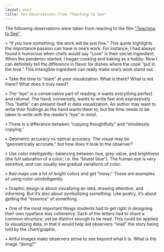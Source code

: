 ```yaml
---
layout: post
title: Ten Observations from "Teaching to See"
---
```


The following observations were taken from reacting to the film ["Teaching to See"](http://teachingtosee.org/film/TeachingToSee.html?gclid=EAIaIQobChMI38GMg8eH2QIVFLbACh0vIwqcEAAYASAAEgKzp_D_BwE)

•	“If you love something, the work will be just fine.” This quote highlights the importance passion can have in one’s work. For instance, I had always found it humorous when chefs would say “Love” is their secret ingredient. When the pandemic started, I began cooking and baking as a hobby. Now I can definitely tell the difference in flavor for dishes where the cook “put in the love.” This intangible ingredient can really make one’s work stand out.

•	Take the time to “stare” at your visualization. What is there? What is not there? What does it truly need?

•	The “eye” is a conservative part of reading; it wants everything perfect and rational. The hand, conversely, wants to write fast and expressively. This “battle” can present itself in data visualization. An author may want to write their findings as the hand wants them to, but the time needs to be taken to write with the reader’s “eye” in mind.

•	There is a difference between “copying thoughtfully” and “mindlessly copying.” 

•	Geometric accuracy vs optical accuracy. The visual may be “geometrically accurate,” but how does it look to the observer? 

•	Use color intelligently- balancing between hue, grey value, and brightness (the full saturation of a color; i.e. the “bluest blue”). The human eye is very sensitive, and can usually see gradual variations of color.

•	Bad maps use a lot of bright colors and get “noisy.” These are examples of using color unintelligently. 

•	Graphic design is about visualizing an idea, drawing attention, and informing. But it’s also about symbolizing something. Like poetry, it’s about getting the “essence” of something.

•	One of the most important things students had to get right in designing their own typeface was coherency. Each of the letters had to share a common structure, yet be distinct enough to be read. This could be applied to visualizing data, in that it would help aid observers “read” the story being told by the chart/graphic.

•	Artful images make observers strive to see beyond what it is. What is the image “doing?” 
